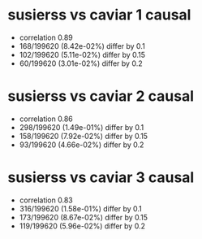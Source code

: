 # susierss vs caviar  1 causal

- correlation 0.89
- 168/199620 (8.42e-02%) differ by 0.1
- 102/199620 (5.11e-02%) differ by 0.15
- 60/199620 (3.01e-02%) differ by 0.2


# susierss vs caviar  2 causal

- correlation 0.86
- 298/199620 (1.49e-01%) differ by 0.1
- 158/199620 (7.92e-02%) differ by 0.15
- 93/199620 (4.66e-02%) differ by 0.2


# susierss vs caviar  3 causal

- correlation 0.83
- 316/199620 (1.58e-01%) differ by 0.1
- 173/199620 (8.67e-02%) differ by 0.15
- 119/199620 (5.96e-02%) differ by 0.2


